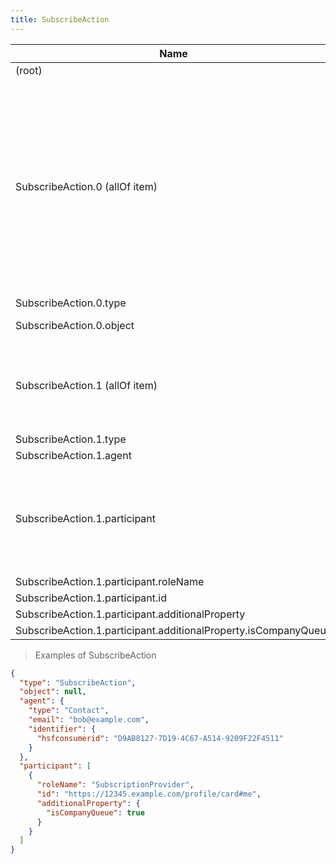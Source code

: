 ```yaml
---
title: SubscribeAction
---
```

| Name | Type | Description |
|---|---|---|
| (root) | allOf | - |
| SubscribeAction.0 (allOf item) | object | An action performed by a direct agent and indirect participants upon a direct object. Optionally happens at a location with the help of an inanimate instrument. The execution of the action may produce a result. Specific action sub-type documentation specifies the exact expectation of each argument/role. [schema.org/Action](https://schema.org/Action) |
| SubscribeAction.0.type | string | the action type |
| SubscribeAction.0.object | any | item on which the action is carried out |
| SubscribeAction.1 (allOf item) | - | the consumer (agent) has subscribed to content from the participant with roleName SubscriptionProvider. |
| SubscribeAction.1.type | string | - |
| SubscribeAction.1.agent | object | the subscriber |
| SubscribeAction.1.participant | array<object> | the subscription provider, an Agent, Team, Office or Organization |
| SubscribeAction.1.participant.roleName | string | - |
| SubscribeAction.1.participant.id | string | - |
| SubscribeAction.1.participant.additionalProperty | object | - |
| SubscribeAction.1.participant.additionalProperty.isCompanyQueue | boolean | - |

> Examples of SubscribeAction

```json
{
  "type": "SubscribeAction",
  "object": null,
  "agent": {
    "type": "Contact",
    "email": "bob@example.com",
    "identifier": {
      "hsfconsumerid": "D9AB8127-7D19-4C67-A514-9209F22F4511"
    }
  },
  "participant": [
    {
      "roleName": "SubscriptionProvider",
      "id": "https://12345.example.com/profile/card#me",
      "additionalProperty": {
        "isCompanyQueue": true
      }
    }
  ]
}
```


